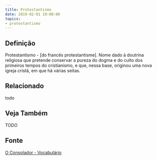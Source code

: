 ```yaml
---
title: Protestantismo
date: 2019-02-01 19:00:00
topics:
- protestantismo
---
```


## Definição
Protestantismo - [do francês protestantisme]. Nome dado à doutrina religiosa
que pretende conservar a pureza do dogma e do culto dos primeiros tempos do
cristianismo, e que, nessa base, originou uma nova igreja cristã, em que há
várias seitas. 


## Relacionado
todo

## Veja Também
TODO

## Fonte
[O Consolador - Vocabulário](http://www.oconsolador.com.br/linkfixo/vocabulario/principal.html)
